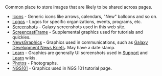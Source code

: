<slot name="/images/linkbox" />

Common place to store images that are likely to be shared across pages.

* [Icons](/src/images/icons/index.md) - Generic icons like arrows, calendars, "New" balloons and so on.
* [Logos](/src/images/logos/index.md) - Logos for specific organizations, events, programs, etc.
* [Screenshots](/src/images/screenshots/index.md) - Galaxy screenshots used in this web site.
* [ScreencastFrame](/src/images/screencast-frame/index.md) - Supplemental graphics used for tutorials and quickies.
* [NewsGraphics](/src/images/news-graphics/index.md) - Graphics used in communications, such as [Galaxy Development News Briefs](/src/docs/index.md). May have a date stamp.
* [Learn](/src/images/learn/index.md) - Graphics are generally UI screenshots used in [Support](/src/support/index.md) and [Learn](/src/learn/index.md) wikis.
* [Photos](/src/images/photos/index.md) - Photographs.
* [NGS101](/src/images/ngs101/index.md) - Graphics used in NGS 101 tutorial page.
